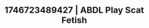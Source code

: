 ---
categories:
- Dirty inner voice
- AI-generated
- Sultry voice
- Dirty whispers
- Erotic dream roleplay
- Mirror play
- ASMR
- Cosplay
image: /assets/images/1746723489427.jpg
layout: post
seo:
  description: Featured content with premium Scat Fetish, ABDL Play. HD images available.
  keywords: Scat Fetish, ABDL Play
  og_image: /assets/images/1746723489427.jpg
  schema_type: VisualArtwork
tags:
- ABDL Play
- '#1746723489427'
- Scat Fetish
title: 1746723489427 | ABDL Play Scat Fetish
---